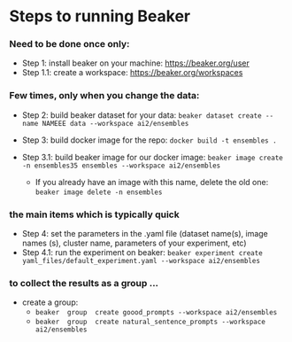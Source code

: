 # Steps to running Beaker

### Need to be done once only:
- Step 1: install beaker on your machine: https://beaker.org/user
- Step 1.1: create a workspace: https://beaker.org/workspaces


### Few times, only when you change the data:
- Step 2: build beaker dataset for your data: `beaker dataset create --name NAMEEE data --workspace ai2/ensembles`

- Step 3: build docker image for the repo: `docker build -t ensembles .`
- Step 3.1: build beaker image for our docker image: `beaker image create -n ensembles35 ensembles --workspace ai2/ensembles`
    - If you already have an image with this name, delete the old one: `beaker image delete -n ensembles`


### the main items which is typically quick
- Step 4: set the parameters in the .yaml file (dataset name(s), image names (s), cluster name, parameters of your experiment, etc)
- Step 4.1: run the experiment on beaker: `beaker experiment create yaml_files/default_experiment.yaml --workspace ai2/ensembles`

### to collect the results as a group ...
 - create a group: 
   - `beaker  group  create goood_prompts --workspace ai2/ensembles`
   - `beaker  group  create natural_sentence_prompts --workspace ai2/ensembles`